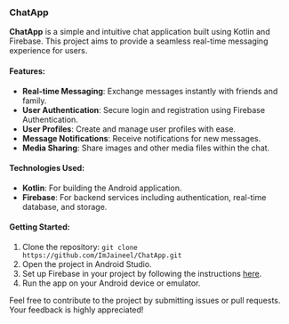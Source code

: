 ### ChatApp

**ChatApp** is a simple and intuitive chat application built using Kotlin and Firebase. This project aims to provide a seamless real-time messaging experience for users. 

#### Features:
- **Real-time Messaging**: Exchange messages instantly with friends and family.
- **User Authentication**: Secure login and registration using Firebase Authentication.
- **User Profiles**: Create and manage user profiles with ease.
- **Message Notifications**: Receive notifications for new messages.
- **Media Sharing**: Share images and other media files within the chat.

#### Technologies Used:
- **Kotlin**: For building the Android application.
- **Firebase**: For backend services including authentication, real-time database, and storage.

#### Getting Started:
1. Clone the repository: `git clone https://github.com/ImJaineel/ChatApp.git`
2. Open the project in Android Studio.
3. Set up Firebase in your project by following the instructions [here](https://firebase.google.com/docs/android/setup).
4. Run the app on your Android device or emulator.

Feel free to contribute to the project by submitting issues or pull requests. Your feedback is highly appreciated!
